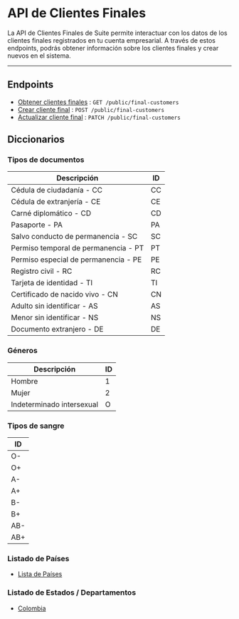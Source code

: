 # API de Clientes Finales

La API de Clientes Finales de Suite permite interactuar con los datos de los clientes finales registrados en tu cuenta empresarial. A través de estos endpoints, podrás obtener información sobre los clientes finales y crear nuevos en el sistema.

---

## Endpoints

- [Obtener clientes finales](/final_customers/endpoints/get-final-customers.md) : ```GET /public/final-customers```
- [Crear cliente final](/final_customers/endpoints/create-final-customer.md) : ```POST /public/final-customers```
- [Actualizar cliente final](/final_customers/endpoints/update-final-customer.md) : ```PATCH /public/final-customers```


## Diccionarios

### Tipos de documentos

| Descripción                             | ID |
|-----------------------------------------|-------|
| Cédula de ciudadanía - CC               | CC    |
| Cédula de extranjería - CE              | CE    |
| Carné diplomático - CD                  | CD    |
| Pasaporte - PA                          | PA    |
| Salvo conducto de permanencia - SC      | SC    |
| Permiso temporal de permanencia - PT    | PT    |
| Permiso especial de permanencia - PE    | PE    |
| Registro civil - RC                     | RC    |
| Tarjeta de identidad - TI               | TI    |
| Certificado de nacido vivo - CN         | CN    |
| Adulto sin identificar - AS             | AS    |
| Menor sin identificar - NS              | NS    |
| Documento extranjero - DE               | DE    |


### Géneros

| Descripción                   | ID             |
|-------------------------------|----------------|
| Hombre                        | 1              |
| Mujer                         | 2              |
| Indeterminado intersexual     | O              |


### Tipos de sangre

| ID |
|-------------|
| O-          |
| O+          |
| A-          |
| A+          |
| B-          |
| B+          |
| AB-         |
| AB+         |

### Listado de Países
- [Lista de Países](/dictionaries_data/countries.json)

### Listado de Estados / Departamentos
- [Colombia](/dictionaries_data/states/states[CO].json)